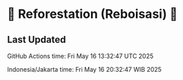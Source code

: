 
# 🌳 Reforestation (Reboisasi) 🌲

## Last Updated

GitHub Actions time: Fri May 16 13:32:47 UTC 2025

Indonesia/Jakarta time: Fri May 16 20:32:47 WIB 2025
